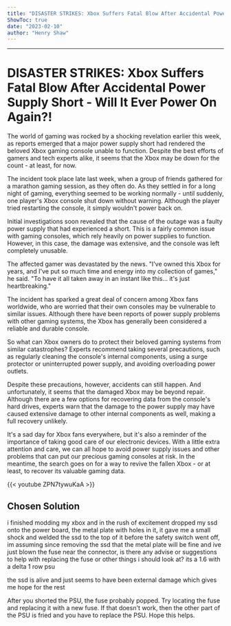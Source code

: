 ```yaml
---
title: "DISASTER STRIKES: Xbox Suffers Fatal Blow After Accidental Power Supply Short - Will It Ever Power On Again?!"
ShowToc: true 
date: "2023-02-10"
author: "Henry Shaw"
---
```

*****
# DISASTER STRIKES: Xbox Suffers Fatal Blow After Accidental Power Supply Short - Will It Ever Power On Again?!

The world of gaming was rocked by a shocking revelation earlier this week, as reports emerged that a major power supply short had rendered the beloved Xbox gaming console unable to function. Despite the best efforts of gamers and tech experts alike, it seems that the Xbox may be down for the count - at least, for now.

The incident took place late last week, when a group of friends gathered for a marathon gaming session, as they often do. As they settled in for a long night of gaming, everything seemed to be working normally - until suddenly, one player's Xbox console shut down without warning. Although the player tried restarting the console, it simply wouldn't power back on.

Initial investigations soon revealed that the cause of the outage was a faulty power supply that had experienced a short. This is a fairly common issue with gaming consoles, which rely heavily on power supplies to function. However, in this case, the damage was extensive, and the console was left completely unusable.

The affected gamer was devastated by the news. "I've owned this Xbox for years, and I've put so much time and energy into my collection of games," he said. "To have it all taken away in an instant like this... it's just heartbreaking."

The incident has sparked a great deal of concern among Xbox fans worldwide, who are worried that their own consoles may be vulnerable to similar issues. Although there have been reports of power supply problems with other gaming systems, the Xbox has generally been considered a reliable and durable console.

So what can Xbox owners do to protect their beloved gaming systems from similar catastrophes? Experts recommend taking several precautions, such as regularly cleaning the console's internal components, using a surge protector or uninterrupted power supply, and avoiding overloading power outlets.

Despite these precautions, however, accidents can still happen. And unfortunately, it seems that the damaged Xbox may be beyond repair. Although there are a few options for recovering data from the console's hard drives, experts warn that the damage to the power supply may have caused extensive damage to other internal components as well, making a full recovery unlikely.

It's a sad day for Xbox fans everywhere, but it's also a reminder of the importance of taking good care of our electronic devices. With a little extra attention and care, we can all hope to avoid power supply issues and other problems that can put our precious gaming consoles at risk. In the meantime, the search goes on for a way to revive the fallen Xbox - or at least, to recover its valuable gaming data.

{{< youtube ZPN7tywuKaA >}} 



## Chosen Solution
 i finished modding my xbox and in the rush of excitement dropped my ssd onto the power board, the metal plate with holes in it, it gave me a small shock and welded the ssd to the top of it before the safety switch went off, im assuming since removing the ssd that the metal plate will be fine and ive just blown the fuse near the connector, is there any advise or suggestions to help with replacing the fuse or other things i should look at? its a 1.6 with a delta 1 row psu

the ssd is alive and just seems to have been external damage which gives me hope for the rest

 After you shorted the PSU, the fuse probably popped. Try locating the fuse and replacing it with a new fuse. If that doesn't work, then the other part of the PSU is fried and you have to replace the PSU. Hope this helps.




